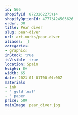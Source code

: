 ```yaml
---
id: 566
shopifyId: 8723262275914
shopifyOptionId: 47772424503626
order: 30
title: Pear diver
slug: pear-diver
url: art-works/pear-diver
aliases: []
categories:
- graphics
inStock: true
isVisible: true
location: Spain
height: 50
width: 65
date: 2023-01-01T00:00:00Z
materials:
- ink
- ' gold leaf'
- ' paper'
price: 500
mainImage: pear_diver.jpg
---
```

